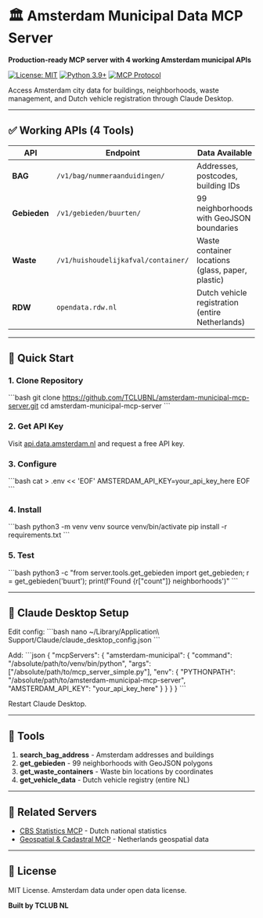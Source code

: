 # 🏛️ Amsterdam Municipal Data MCP Server

**Production-ready MCP server with 4 working Amsterdam municipal APIs**

[![License: MIT](https://img.shields.io/badge/License-MIT-yellow.svg)](https://opensource.org/licenses/MIT)
[![Python 3.9+](https://img.shields.io/badge/python-3.9+-blue.svg)](https://www.python.org/downloads/)
[![MCP Protocol](https://img.shields.io/badge/MCP-1.0-green.svg)](https://modelcontextprotocol.io)

Access Amsterdam city data for buildings, neighborhoods, waste management, and Dutch vehicle registration through Claude Desktop.

---

## ✅ Working APIs (4 Tools)

| API | Endpoint | Data Available | Example Query |
|-----|----------|----------------|---------------|
| **BAG** | `/v1/bag/nummeraanduidingen/` | Addresses, postcodes, building IDs | "Find addresses in Amsterdam" |
| **Gebieden** | `/v1/gebieden/buurten/` | 99 neighborhoods with GeoJSON boundaries | "Show all neighborhoods" |
| **Waste** | `/v1/huishoudelijkafval/container/` | Waste container locations (glass, paper, plastic) | "Find containers near Dam Square" |
| **RDW** | `opendata.rdw.nl` | Dutch vehicle registration (entire Netherlands) | "Find all Tesla vehicles" |

---

## 🚀 Quick Start

### 1. Clone Repository
\`\`\`bash
git clone https://github.com/TCLUBNL/amsterdam-municipal-mcp-server.git
cd amsterdam-municipal-mcp-server
\`\`\`

### 2. Get API Key
Visit [api.data.amsterdam.nl](https://api.data.amsterdam.nl) and request a free API key.

### 3. Configure
\`\`\`bash
cat > .env << 'EOF'
AMSTERDAM_API_KEY=your_api_key_here
EOF
\`\`\`

### 4. Install
\`\`\`bash
python3 -m venv venv
source venv/bin/activate
pip install -r requirements.txt
\`\`\`

### 5. Test
\`\`\`bash
python3 -c "from server.tools.get_gebieden import get_gebieden; r = get_gebieden('buurt'); print(f'Found {r[\"count\"]} neighborhoods')"
\`\`\`

---

## 🔌 Claude Desktop Setup

Edit config:
\`\`\`bash
nano ~/Library/Application\\ Support/Claude/claude_desktop_config.json
\`\`\`

Add:
\`\`\`json
{
  "mcpServers": {
    "amsterdam-municipal": {
      "command": "/absolute/path/to/venv/bin/python",
      "args": ["/absolute/path/to/mcp_server_simple.py"],
      "env": {
        "PYTHONPATH": "/absolute/path/to/amsterdam-municipal-mcp-server",
        "AMSTERDAM_API_KEY": "your_api_key_here"
      }
    }
  }
}
\`\`\`

Restart Claude Desktop.

---

## 📡 Tools

1. **search_bag_address** - Amsterdam addresses and buildings
2. **get_gebieden** - 99 neighborhoods with GeoJSON polygons
3. **get_waste_containers** - Waste bin locations by coordinates
4. **get_vehicle_data** - Dutch vehicle registry (entire NL)

---

## 🔗 Related Servers

- [CBS Statistics MCP](https://github.com/TCLUBNL/cbs-statistics-mcp-server) - Dutch national statistics
- [Geospatial & Cadastral MCP](https://github.com/TCLUBNL/geospatial-cadastral-mcp-server) - Netherlands geospatial data

---

## 📝 License

MIT License. Amsterdam data under open data license.

**Built by TCLUB NL**
